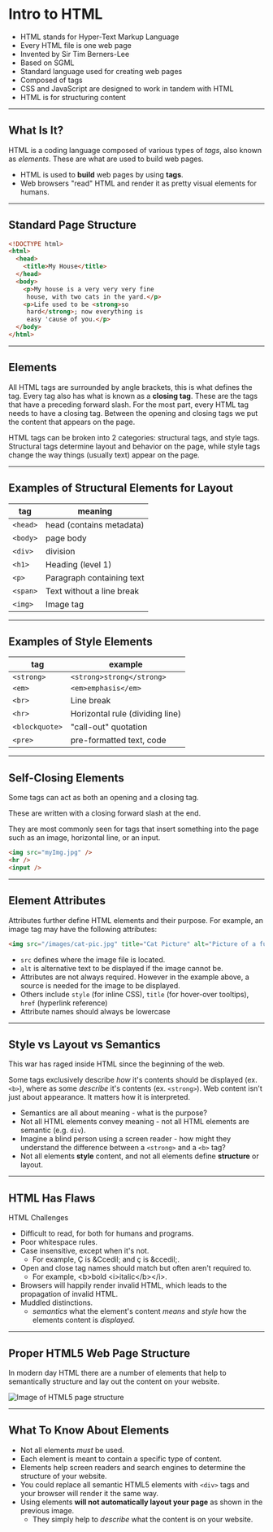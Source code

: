 # Intro to HTML

* HTML stands for Hyper-Text Markup Language
* Every HTML file is one web page
* Invented by Sir Tim Berners-Lee
* Based on SGML
* Standard language used for creating web pages
* Composed of tags
* CSS and JavaScript are designed to work in tandem with HTML
* HTML is for structuring content

---

## What Is It?

HTML is a coding language composed of various types of _tags_, also known as _elements_. These are what are used to build web pages.

* HTML is used to **build** web pages by using **tags**.
* Web browsers "read" HTML and render it as pretty visual elements for humans.

---

## Standard Page Structure

```html
<!DOCTYPE html>
<html>
  <head>
    <title>My House</title>
  </head>
  <body>
    <p>My house is a very very very fine
     house, with two cats in the yard.</p>
    <p>Life used to be <strong>so
     hard</strong>; now everything is
     easy 'cause of you.</p>
  </body>
</html>
```

---

## Elements

All HTML tags are surrounded by angle brackets, this is what defines the tag. Every tag also has what is known as a **closing tag**. These are the tags that have a preceding forward slash. For the most part, every HTML tag needs to have a closing tag. Between the opening and closing tags we put the content that appears on the page.

HTML tags can be broken into 2 categories: structural tags, and style tags. Structural tags determine layout and behavior on the page, while style tags change the way things (usually text) appear on the page.

---

## Examples of Structural Elements for Layout

| tag      | meaning                   |
|----------|---------------------------|
| `<head>`  | head (contains metadata)  |
| `<body>`  | page body                 |
| `<div>`   | division                  |
| `<h1>`    | Heading (level 1)         |
| `<p>`     | Paragraph containing text |
| `<span>`  | Text without a line break |
| `<img>`   | Image tag                 |

---

## Examples of Style Elements

| tag                  | example                         |
|----------------------|---------------------------------|
| `<strong>`           | `<strong>strong</strong>`       |
| `<em>`               | `<em>emphasis</em>`             |
| `<br>`               | Line break                      |
| `<hr>`               | Horizontal rule (dividing line) |
| `<blockquote>`       | "call-out" quotation            |
| `<pre>`              | pre-formatted text, code        |

---

## Self-Closing Elements

Some tags can act as both an opening and a closing tag.

These are written with a closing forward slash at the end.

They are most commonly seen for tags that insert something into the page such as an image, horizontal line, or an input.

```html
<img src="myImg.jpg" />
<hr />
<input />
```

---

## Element Attributes

Attributes further define HTML elements and their purpose. For example, an image tag may have the following attributes:

```html
<img src="/images/cat-pic.jpg" title="Cat Picture" alt="Picture of a fuzzy cat">
```

* `src` defines where the image file is located.
* `alt` is alternative text to be displayed if the image cannot be.
* Attributes are not always required. However in the example above, a source is needed for the image to be displayed.
* Others include `style` (for inline CSS), `title` (for hover-over tooltips), `href` (hyperlink reference)
* Attribute names should always be lowercase

---

## Style vs Layout vs Semantics

This war has raged inside HTML since the beginning of the web.

Some tags exclusively describe _how_ it's contents should be displayed (ex. `<b>`), where as some _describe_ it's contents (ex. `<strong>`). Web content isn't just about appearance. It matters how it is interpreted.

* Semantics are all about meaning - what is the purpose?
* Not all HTML elements convey meaning - not all HTML elements are semantic (e.g. `div`).
* Imagine a blind person using a screen reader - how might they understand the difference between a `<strong>` and a `<b>` tag?
* Not all elements **style** content, and not all elements define **structure** or layout.

---

## HTML Has Flaws

HTML Challenges

* Difficult to read, for both for humans and programs.
* Poor whitespace rules.
* Case insensitive, except when it's not.
  * For example, Ç is &amp;Ccedil; and ç is &amp;ccedil;.
* Open and close tag names should match but often aren't required to.
  * For example, &lt;b>bold &lt;i>italic&lt;/b>&lt;/i>.
* Browsers will happily render invalid HTML, which leads to the propagation of invalid HTML.
* Muddled distinctions.
  * _semantics_ what the element's content _means_ and _style_ how the elements content is _displayed_.

---

## Proper HTML5 Web Page Structure

In modern day HTML there are a number of elements that help to semantically structure and lay out the content on your website.

![Image of HTML5 page structure](https://i.pinimg.com/originals/46/e2/1c/46e21c46e7001fca6554cd45562268fa.jpg "HTML Page Structure")

---

## What To Know About Elements

* Not all elements _must_ be used.
* Each element is meant to contain a specific type of content.
* Elements help screen readers and search engines to determine the structure of your website.
* You could replace all semantic HTML5 elements with `<div>` tags and your browser will render it the same way.
* Using elements **will not automatically layout your page** as shown in the previous image.
  * They simply help to _describe_ what the content is on your website.
